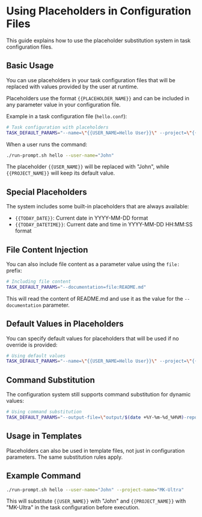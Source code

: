 # Using Placeholders in Configuration Files

This guide explains how to use the placeholder substitution system in task configuration files.

## Basic Usage

You can use placeholders in your task configuration files that will be replaced with values provided by the user at runtime.

Placeholders use the format `{{PLACEHOLDER_NAME}}` and can be included in any parameter value in your configuration file.

Example in a task configuration file (`hello.conf`):

```bash
# Task configuration with placeholders
TASK_DEFAULT_PARAMS="--name=\"{{USER_NAME=Hello User}}\" --project=\"{{PROJECT_NAME=Hello World}}\""
```

When a user runs the command:

```bash
./run-prompt.sh hello --user-name="John"
```

The placeholder `{{USER_NAME}}` will be replaced with "John", while `{{PROJECT_NAME}}` will keep its default value.

## Special Placeholders

The system includes some built-in placeholders that are always available:

- `{{TODAY_DATE}}`: Current date in YYYY-MM-DD format
- `{{TODAY_DATETIME}}`: Current date and time in YYYY-MM-DD HH:MM:SS format

## File Content Injection

You can also include file content as a parameter value using the `file:` prefix:

```bash
# Including file content
TASK_DEFAULT_PARAMS="--documentation=file:README.md"
```

This will read the content of README.md and use it as the value for the `--documentation` parameter.

## Default Values in Placeholders

You can specify default values for placeholders that will be used if no override is provided:

```bash
# Using default values
TASK_DEFAULT_PARAMS="--name=\"{{USER_NAME=Hello User}}\" --project=\"{{PROJECT_NAME=Hello World}}\""
```

## Command Substitution

The configuration system still supports command substitution for dynamic values:

```bash
# Using command substitution
TASK_DEFAULT_PARAMS="--output-file=\"output/$(date +%Y-%m-%d_%H%M)-report.md\""
```

## Usage in Templates

Placeholders can also be used in template files, not just in configuration parameters. The same substitution rules apply.

## Example Command

```bash
./run-prompt.sh hello --user-name="John" --project-name="MK-Ultra"
```

This will substitute `{{USER_NAME}}` with "John" and `{{PROJECT_NAME}}` with "MK-Ultra" in the task configuration before execution.
